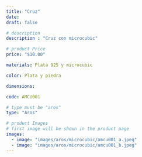 ```yaml
---
title: "Cruz"
date: 
draft: false

# description
description : "Cruz con microcubic"

# product Price
price: "$10.00"

materials: Plata 925 y microcubic

color: Plata y piedra

dimensions:

code: AMCU001

# type must be "aros"
type: "Aros"

# product Images
# first image will be shown in the product page
images:
  - image: "images/aros/microcubic/amcu001_a.jpeg"
  - image: "images/aros/microcubic/amcu001_b.jpeg"
---
```


